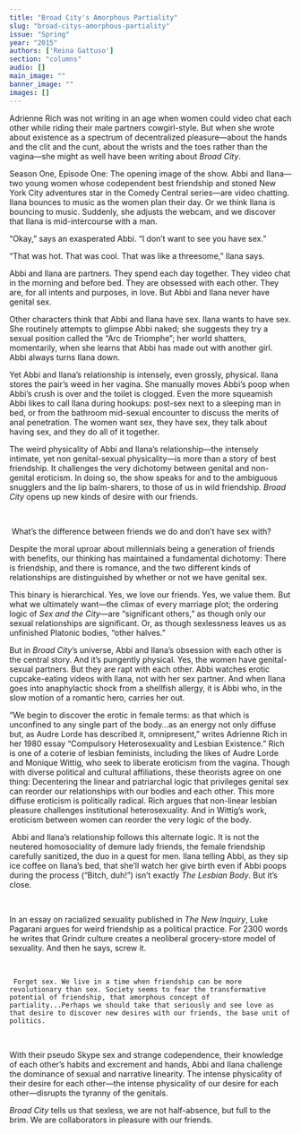 ```yaml
---
title: "Broad City's Amorphous Partiality"
slug: "broad-citys-amorphous-partiality"
issue: "Spring"
year: "2015"
authors: ['Reina Gattuso']
section: "columns"
audio: []
main_image: ""
banner_image: ""
images: []
---
```

Adrienne Rich was not writing in an age when women could video chat each other while riding their male partners cowgirl-style. But when she wrote about existence as a spectrum of decentralized pleasure—about the hands and the clit and the cunt, about the wrists and the toes rather than the vagina—she might as well have been writing about *Broad City*. 

 Season One, Episode One: The opening image of the show. Abbi and Ilana—two young women whose codependent best friendship and stoned New York City adventures star in the Comedy Central series—are video chatting. Ilana bounces to music as the women plan their day. Or we think Ilana is bouncing to music. Suddenly, she adjusts the webcam, and we discover that Ilana is mid-intercourse with a man. 

 “Okay,” says an exasperated Abbi. “I don’t want to see you have sex.”

 “That was hot. That was cool. That was like a threesome,” Ilana says. 

 Abbi and Ilana are partners. They spend each day together. They video chat in the morning and before bed. They are obsessed with each other. They are, for all intents and purposes, in love. But Abbi and Ilana never have genital sex. 

 Other characters think that Abbi and Ilana have sex. Ilana wants to have sex. She routinely attempts to glimpse Abbi naked; she suggests they try a sexual position called the “Arc de Triomphe”; her world shatters, momentarily, when she learns that Abbi has made out with another girl. Abbi always turns Ilana down. 

 Yet Abbi and Ilana’s relationship is intensely, even grossly, physical. Ilana stores the pair’s weed in her vagina. She manually moves Abbi’s poop when Abbi’s crush is over and the toilet is clogged. Even the more squeamish Abbi likes to call Ilana during hookups: post-sex next to a sleeping man in bed, or from the bathroom mid-sexual encounter to discuss the merits of anal penetration. The women want sex, they have sex, they talk about having sex, and they do all of it together.

 The weird physicality of Abbi and Ilana’s relationship—the intensely intimate, yet non genital-sexual physicality—is more than a story of best friendship. It challenges the very dichotomy between genital and non-genital eroticism. In doing so, the show speaks for and to the ambiguous snugglers and the lip balm-sharers, to those of us in wild friendship. *Broad City* opens up new kinds of desire with our friends.

  

  What’s the difference between friends we do and don’t have sex with? 

 Despite the moral uproar about millennials being a generation of friends with benefits, our thinking has maintained a fundamental dichotomy: There is friendship, and there is romance, and the two different kinds of relationships are distinguished by whether or not we have genital sex. 

 This binary is hierarchical. Yes, we love our friends. Yes, we value them. But what we ultimately want—the climax of every marriage plot; the ordering logic of *Sex and the City*—are “significant others,” as though only our sexual relationships are significant. Or, as though sexlessness leaves us as unfinished Platonic bodies, “other halves.”

 But in *Broad City*’s universe, Abbi and Ilana’s obsession with each other is the central story. And it’s pungently physical. Yes, the women have genital-sexual partners. But they are rapt with each other. Abbi watches erotic cupcake-eating videos with Ilana, not with her sex partner. And when Ilana goes into anaphylactic shock from a shellfish allergy, it is Abbi who, in the slow motion of a romantic hero, carries her out.

 “We begin to discover the erotic in female terms: as that which is unconfined to any single part of the body…as an energy not only diffuse but, as Audre Lorde has described it, omnipresent,” writes Adrienne Rich in her 1980 essay “Compulsory Heterosexuality and Lesbian Existence.” Rich is one of a coterie of lesbian feminists, including the likes of Audre Lorde and Monique Wittig, who seek to liberate eroticism from the vagina. Though with diverse political and cultural affiliations, these theorists agree on one thing: Decentering the linear and patriarchal logic that privileges genital sex can reorder our relationships with our bodies and each other. This more diffuse eroticism is politically radical. Rich argues that non-linear lesbian pleasure challenges institutional heterosexuality. And in Wittig’s work, eroticism between women can reorder the very logic of the body.

  Abbi and Ilana’s relationship follows this alternate logic. It is not the neutered homosociality of demure lady friends, the female friendship carefully sanitized, the duo in a quest for men. Ilana telling Abbi, as they sip ice coffee on Ilana’s bed, that she’ll watch her give birth even if Abbi poops during the process (“Bitch, duh!”) isn’t exactly *The Lesbian Body*. But it’s close. 

  

 In an essay on racialized sexuality published in *The New Inquiry*, Luke Pagarani argues for weird friendship as a political practice. For 2300 words he writes that Grindr culture creates a neoliberal grocery-store model of sexuality. And then he says, screw it.

  

     Forget sex. We live in a time when friendship can be more revolutionary than sex. Society seems to fear the transformative potential of friendship, that amorphous concept of partiality...Perhaps we should take that seriously and see love as that desire to discover new desires with our friends, the base unit of politics. 

  

 With their pseudo Skype sex and strange codependence, their knowledge of each other’s habits and excrement and hands, Abbi and Ilana challenge the dominance of sexual and narrative linearity. The intense physicality of their desire for each other—the intense physicality of our desire for each other—disrupts the tyranny of the genitals. 

 *Broad City* tells us that sexless, we are not half-absence, but full to the brim. We are collaborators in pleasure with our friends. 

   